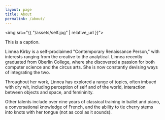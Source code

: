 ```yaml
---
layout: page
title: About
permalink: /about/
---
```


<img src="{{ "/assets/self.jpg" | relative_url }}">

<p>This is a caption.</p>
<p>Linnea Kirby is a self-proclaimed "Contemporary Renaissance Person," with interests ranging from the creative to the analytical. Linnea recently graduated from Oberlin College, where she discovered a passion for both computer science and the circus arts. She is now constantly devising ways of integrating the two.</p>

<p>Throughout her work, Linnea has explored a range of topics, often imbued with dry wit, including perception of self and of the world, interaction between objects and space, and femininity.</p>

<p>Other talents include over nine years of classical training in ballet and piano, a conversational knowledge of French, and the ability to tie cherry stems into knots with her tongue (not as cool as it sounds).</p>
